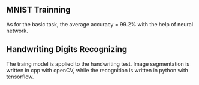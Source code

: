 ## MNIST Trainning ##

As for the basic task, the average accuracy = 99.2% with the help of neural network.
## Handwriting Digits Recognizing ##

The traing model is applied to the handwriting test. Image segmentation is written in cpp with openCV, while the recognition is written in python with tensorflow.

